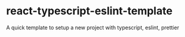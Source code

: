 # react-typescript-eslint-template
 A quick template to setup a new project with typescript, eslint, prettier
